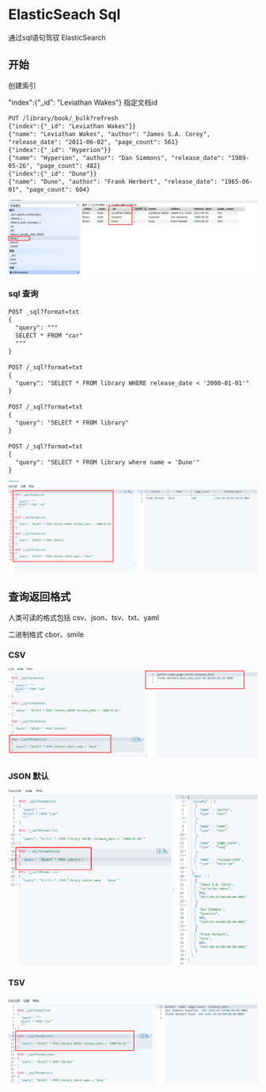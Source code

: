 # ElasticSeach Sql

通过sql语句驾驭 ElasticSearch

## 开始

创建索引

"index":{"_id": "Leviathan Wakes"} 指定文档id

```
PUT /library/book/_bulk?refresh
{"index":{"_id": "Leviathan Wakes"}}
{"name": "Leviathan Wakes", "author": "James S.A. Corey", "release_date": "2011-06-02", "page_count": 561}
{"index":{"_id": "Hyperion"}}
{"name": "Hyperion", "author": "Dan Simmons", "release_date": "1989-05-26", "page_count": 482}
{"index":{"_id": "Dune"}}
{"name": "Dune", "author": "Frank Herbert", "release_date": "1965-06-01", "page_count": 604}
```

![image-20200808122845499](assets/image-20200808122845499.png)





### sql 查询

```
POST _sql?format=txt
{
  "query": """
  SELECT * FROM "car"
  """
}

POST /_sql?format=txt
{
  "query": "SELECT * FROM library WHERE release_date < '2000-01-01'"
}

POST /_sql?format=txt
{
  "query": "SELECT * FROM library"
}

POST /_sql?format=txt
{
  "query": "SELECT * FROM library where name = 'Dune'"
}
```



![image-20200808124556239](assets/image-20200808124556239.png)



## 查询返回格式

人类可读的格式包括 csv、json、tsv、txt、yaml

二进制格式 cbor、smile

### CSV

![image-20200808124953099](assets/image-20200808124953099.png)



### JSON 默认

![image-20200808125056414](assets/image-20200808125056414.png)

### TSV

![image-20200808125133059](assets/image-20200808125133059.png)